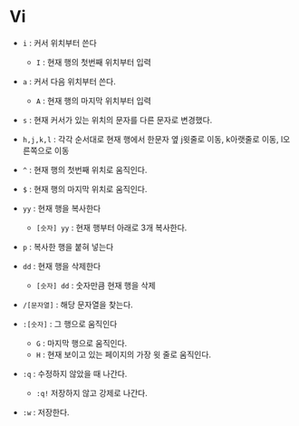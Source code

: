 # Vi

- `i` : 커서 위치부터 쓴다
  - `I` : 현재 행의 첫번째 위치부터 입력
- `a` : 커서 다음 위치부터 쓴다.
  - `A` : 현재 행의 마지막 위치부터 입력
- `s` : 현재 커서가 있는 위치의 문자를 다른 문자로 변경했다.
- `h,j,k,l` : 각각 순서대로 현재 행에서 한문자 옆 j윗줄로 이동, k아랫줄로 이동, l오른쪽으로 이동
- `^` : 현재 행의 첫번째 위치로 움직인다.
- `$` : 현재 행의 마지막 위치로 움직인다.

- `yy` : 현재 행을 복사한다

  - `[숫자] yy` : 현재 행부터 아래로 3개 복사한다.

- `p` : 복사한 행을 붙혀 넣는다

- `dd` : 현재 행을 삭제한다

  - `[숫자] dd` : 숫자만큼 현재 행을 삭제

- `/[문자열]` : 해당 문자열을 찾는다.

- `:[숫자]` : 그 행으로 움직인다

  - `G` : 마지막 행으로 움직인다.
  - `H` : 현재 보이고 있는 페이지의 가장 윗 줄로 움직인다.

- `:q` : 수정하지 않았을 때 나간다.

  - `:q!` 저장하지 않고 강제로 나간다.

- `:w`  : 저장한다.